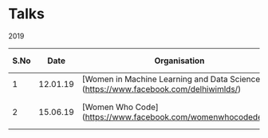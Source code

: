 # Talks

2019

| S.No | Date | Organisation | Title of Talk | Link to Slides |
|------|------|--------------|---------------|----------------|
| 1    | 12.01.19 | [Women in Machine Learning and Data Science] (https://www.facebook.com/delhiwimlds/) | NeuroML | https://bit.ly/2IKafVB |
| 2    | 15.06.19 | [Women Who Code] (https://www.facebook.com/womenwhocodedelhi/) | Introduction to Women Who Code | https://bit.ly/2Ija5pk |
 
